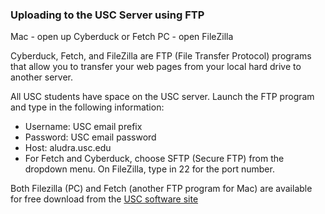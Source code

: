 ### Uploading to the USC Server using FTP

Mac - open up Cyberduck or Fetch
PC - open FileZilla

Cyberduck, Fetch, and FileZilla are FTP (File Transfer Protocol) programs that allow you to transfer your web pages from your local hard drive to another server.

All USC students have space on the USC server. Launch the FTP program
and type in the following information:

-   Username: USC email prefix
-   Password: USC email password
-   Host: aludra.usc.edu
-   For Fetch and Cyberduck, choose SFTP (Secure FTP) from the dropdown
    menu. On FileZilla, type in 22 for the port number.

Both Filezilla (PC) and Fetch (another FTP program for Mac) are available for free download from the [USC software site](http://www.usc.edu/its/software/)